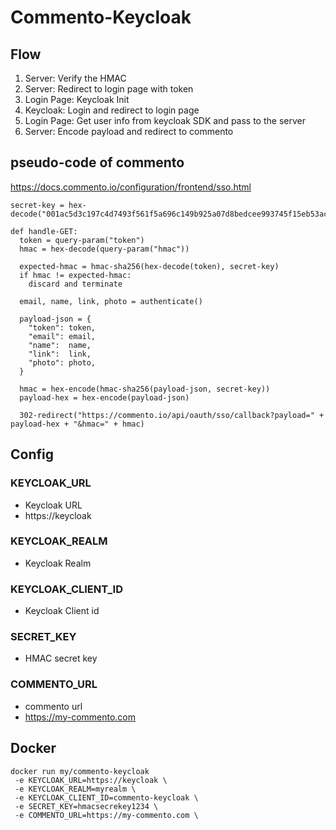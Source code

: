 # Commento-Keycloak

## Flow
1. Server: Verify the HMAC
2. Server: Redirect to login page with token
3. Login Page: Keycloak Init
4. Keycloak: Login and redirect to login page
5. Login Page: Get user info from keycloak SDK and pass to the server
6. Server: Encode payload and redirect to commento

## pseudo-code of commento
https://docs.commento.io/configuration/frontend/sso.html
```
secret-key = hex-decode("001ac5d3c197c4d7493f561f5a696c149b925a07d8bedcee993745f15eb53ac6")

def handle-GET:
  token = query-param("token")
  hmac = hex-decode(query-param("hmac"))

  expected-hmac = hmac-sha256(hex-decode(token), secret-key)
  if hmac != expected-hmac:
    discard and terminate

  email, name, link, photo = authenticate()

  payload-json = {
    "token": token,
    "email": email,
    "name":  name,
    "link":  link,
    "photo": photo,
  }

  hmac = hex-encode(hmac-sha256(payload-json, secret-key))
  payload-hex = hex-encode(payload-json)

  302-redirect("https://commento.io/api/oauth/sso/callback?payload=" + payload-hex + "&hmac=" + hmac)
  ```

## Config

### KEYCLOAK_URL
- Keycloak URL
- https://keycloak

### KEYCLOAK_REALM
- Keycloak Realm

### KEYCLOAK_CLIENT_ID
- Keycloak Client id

### SECRET_KEY
- HMAC secret key

### COMMENTO_URL
- commento url
- https://my-commento.com

## Docker
```
docker run my/commento-keycloak
 -e KEYCLOAK_URL=https://keycloak \
 -e KEYCLOAK_REALM=myrealm \
 -e KEYCLOAK_CLIENT_ID=commento-keycloak \
 -e SECRET_KEY=hmacsecrekey1234 \
 -e COMMENTO_URL=https://my-commento.com \
```